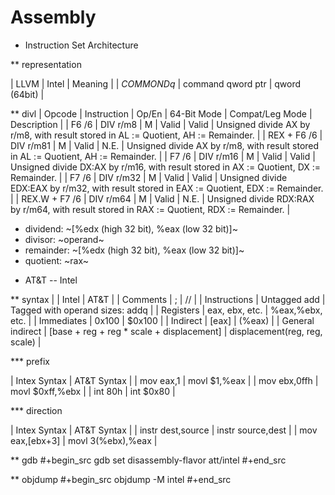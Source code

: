# Assembly


* Instruction Set Architecture

** representation

| LLVM       | Intel             | Meaning       |
| *COMMONDq* | command qword ptr | qword (64bit) |

** divl
| Opcode        | Instruction | Op/En | 64-Bit Mode | Compat/Leg Mode | Description                                                                                |
| F6 /6         | DIV r/m8    | M     | Valid       | Valid           | Unsigned divide AX by r/m8, with result stored in AL := Quotient, AH := Remainder.         |
| REX + F6 /6   | DIV r/m81   | M     | Valid       | N.E.            | Unsigned divide AX by r/m8, with result stored in AL := Quotient, AH := Remainder.         |
| F7 /6         | DIV r/m16   | M     | Valid       | Valid           | Unsigned divide DX:AX by r/m16, with result stored in AX := Quotient, DX := Remainder.     |
| F7 /6         | DIV r/m32   | M     | Valid       | Valid           | Unsigned divide EDX:EAX by r/m32, with result stored in EAX := Quotient, EDX := Remainder. |
| REX.W + F7 /6 | DIV r/m64   | M     | Valid       | N.E.            | Unsigned divide RDX:RAX by r/m64, with result stored in RAX := Quotient, RDX := Remainder. |


- dividend:  ~[%edx (high 32 bit), %eax (low 32 bit)]~
- divisor:   ~operand~
- remainder: ~[%edx (high 32 bit), %eax (low 32 bit)]~
- quotient: ~rax~


* AT&T -- Intel

** syntax
|                  | Intel                                     | AT&T                            |
| Comments         | ;                                         | //                              |
| Instructions     | Untagged add                              | Tagged with operand sizes: addq |
| Registers        | eax, ebx, etc.                            | %eax,%ebx, etc.                 |
| Immediates       | 0x100                                     | $0x100                          |
| Indirect         | [eax]                                     | (%eax)                          |
| General indirect | [base + reg + reg * scale + displacement] | displacement(reg, reg, scale)   |

*** prefix

| Intex Syntax     | AT&T Syntax        |
| mov     eax,1    | movl    $1,%eax    |
| mov     ebx,0ffh | movl    $0xff,%ebx |
| int     80h      | int     $0x80      |

*** direction

| Intex Syntax        | AT&T Syntax          |
| instr   dest,source | instr   source,dest  |
| mov     eax,[ebx+3] | movl    3(%ebx),%eax |


** gdb
#+begin_src gdb
set disassembly-flavor att/intel
#+end_src

** objdump
#+begin_src
objdump -M intel
#+end_src

